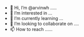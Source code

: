 - 👋 Hi, I’m @arvinwh .....
- 👀 I’m interested in ...
- 🌱 I’m currently learning ...
- 💞️ I’m looking to collaborate on ....
- 📫 How to reach ......
  

<!---
arvinwh/arvinwh is a ✨ special ✨ repository because its `README.md` (this file) appears on your GitHub profile.
You can click the Preview link to take a look at your changes.
--->
